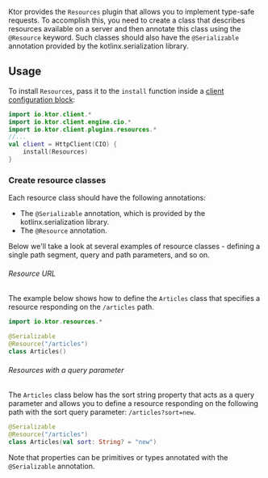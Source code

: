 
Ktor provides the `Resources` plugin that allows you to implement type-safe requests. To accomplish this, you need to create a class that describes resources available on a server and then annotate this class using the `@Resource` keyword. Such classes should also have the `@Serializable` annotation provided by the kotlinx.serialization library.

## Usage

To install `Resources`, pass it to the `install` function inside a [client configuration block](create-client.md#configure-client):
```kotlin
import io.ktor.client.*
import io.ktor.client.engine.cio.*
import io.ktor.client.plugins.resources.*
//...
val client = HttpClient(CIO) {
    install(Resources)
}
```
### Create resource classes

Each resource class should have the following annotations:

* The `@Serializable` annotation, which is provided by the kotlinx.serialization library.
* The `@Resource` annotation.

Below we'll take a look at several examples of resource classes - defining a single path segment, query and path parameters, and so on.

###### Resource URL

The example below shows how to define the `Articles` class that specifies a resource responding on the `/articles` path.

```kotlin
import io.ktor.resources.*

@Serializable
@Resource("/articles")
class Articles()
```

###### Resources with a query parameter

The `Articles` class below has the sort string property that acts as a query parameter and allows you to define a resource responding on the following path with the sort query parameter: `/articles?sort=new`.

```kotlin
@Serializable
@Resource("/articles")
class Articles(val sort: String? = "new")
```
Note that properties can be primitives or types annotated with the `@Serializable` annotation.


